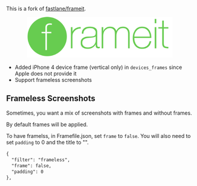 This is a fork of [fastlane/frameit](https://github.com/fastlane/frameit).

<p align="center">
  <img src="assets/frameit.png" height="110">
</p>

- Added iPhone 4 device frame (vertical only) in `devices_frames` since Apple does not provide it
- Support frameless screenshots

## Frameless Screenshots

Sometimes, you want a mix of screenshots with frames and without frames.

By default frames will be applied. 

To have framelss, in Framefile.json, set `frame` to `false`. You will also need to set `padding` to 0 and the title to "".

    {
      "filter": "frameless",
      "frame": false,
      "padding": 0
    },


